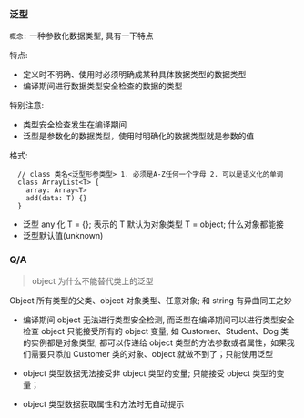 ### 泛型

`概念:` 一种参数化数据类型, 具有一下特点

特点:

- 定义时不明确、使用时必须明确成某种具体数据类型的数据类型
- 编译期间进行数据类型安全检查的数据的类型

特别注意:

- 类型安全检查发生在编译期间
- 泛型是参数化的数据类型，使用时明确化的数据类型就是参数的值

格式:

```Ts
  // class 类名<泛型形参类型> 1. 必须是A-Z任何一个字母 2. 可以是语义化的单词
  class ArrayList<T> {
    array: Array<T>
    add(data: T) {}
  }
```

- 泛型 any 化 T = {}; 表示的 T 默认为对象类型 T = object; 什么对象都能接
- 泛型默认值(unknown)

### Q/A

> object 为什么不能替代类上的泛型

Object 所有类型的父类、object 对象类型、任意对象; 和 string 有异曲同工之妙

- 编译期间 object 无法进行类型安全检测, 而泛型在编译期间可以进行类型安全检查
  object 只能接受所有的 object 变量, 如 Customer、Student、Dog 类的实例都是对象类型; 都可以传递给 object 类型的方法参数或者属性，如果我们需要只添加 Customer 类的对象、object 就做不到了；只能使用泛型

- object 类型数据无法接受非 object 类型的变量; 只能接受 object 类型的变量；

- object 类型数据获取属性和方法时无自动提示

